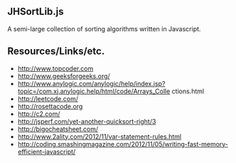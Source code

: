 ## JHSortLib.js
A semi-large collection of sorting algorithms written in Javascript.



## Resources/Links/etc.
* http://www.topcoder.com
* http://www.geeksforgeeks.org/
* http://www.anylogic.com/anylogic/help/index.jsp?topic=/com.xj.anylogic.help/html/code/Arrays_Colle ctions.html
* http://leetcode.com/
* http://rosettacode.org
* http://c2.com/
* http://jsperf.com/yet-another-quicksort-right/3
* http://bigocheatsheet.com/
* http://www.2ality.com/2012/11/var-statement-rules.html
* http://coding.smashingmagazine.com/2012/11/05/writing-fast-memory-efficient-javascript/
